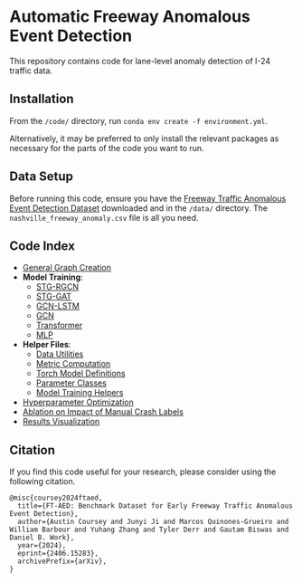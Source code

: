 # Automatic Freeway Anomalous Event Detection

This repository contains code for lane-level anomaly detection of I-24 traffic data.

## Installation
From the `/code/` directory, run 
`conda env create -f environment.yml`.

Alternatively, it may be preferred to only install the relevant packages as necessary for the parts of the code you want to run. 

## Data Setup

Before running this code, ensure you have the [Freeway Traffic Anomalous Event Detection Dataset](https://github.com/acoursey3/freeway-anomaly-data/) downloaded and in the `/data/` directory. The `nashville_freeway_anomaly.csv` file is all you need.

## Code Index

- [General Graph Creation](./code/DataToGraph.ipynb)
- **Model Training**:
    - [STG-RGCN](./code/TrainSTG-RGCN.ipynb)
    - [STG-GAT](./code/TrainSTG-GAT.ipynb)
    - [GCN-LSTM](./code/TrainGCN-LSTM.ipynb)
    - [GCN](./code/TrainGCN.ipynb)
    - [Transformer](./code/TrainTransformer.ipynb)
    - [MLP](./code/TrainMLP.ipynb)
- **Helper Files**:
    - [Data Utilities](./code/datautils.py)
    - [Metric Computation](./code/metrics.py)
    - [Torch Model Definitions](./code/models.py)
    - [Parameter Classes](./code/parameters.py)
    - [Model Training Helpers](./code/training.py)
- [Hyperparameter Optimization](./code/opt_hyperparams.py)
- [Ablation on Impact of Manual Crash Labels](./code/Manual%20Label%20Ablation.ipynb)
- [Results Visualization](./code/VisualizeResults.ipynb)

## Citation

If you find this code useful for your research, please consider using the following citation.

```
@misc{coursey2024ftaed,
  title={FT-AED: Benchmark Dataset for Early Freeway Traffic Anomalous Event Detection},
  author={Austin Coursey and Junyi Ji and Marcos Quinones-Grueiro and William Barbour and Yuhang Zhang and Tyler Derr and Gautam Biswas and Daniel B. Work},
  year={2024},
  eprint={2406.15283},
  archivePrefix={arXiv},
}
```